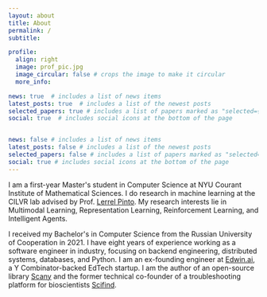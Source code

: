 ```yaml
---
layout: about
title: About
permalink: /
subtitle:

profile:
  align: right
  image: prof_pic.jpg
  image_circular: false # crops the image to make it circular
  more_info:

news: true  # includes a list of news items
latest_posts: true  # includes a list of the newest posts
selected_papers: true # includes a list of papers marked as "selected={true}"
social: true  # includes social icons at the bottom of the page


news: false # includes a list of news items
latest_posts: false # includes a list of the newest posts
selected_papers: false # includes a list of papers marked as "selected={true}"
social: true # includes social icons at the bottom of the page
---
```


I am a first-year Master's student in Computer Science at NYU Courant Institute of Mathematical Sciences. I do research in machine learning at the CILVR lab advised by Prof. [Lerrel Pinto](https://www.lerrelpinto.com/).   My research interests lie in Multimodal Learning, Representation Learning, Reinforcement Learning, and Intelligent Agents.

I received my Bachelor's in Computer Science from the Russian University of Cooperation in 2021. I have eight years of experience working as a software engineer in industry, focusing on backend engineering, distributed systems, databases, and Python. I am an ex-founding engineer at [Edwin.ai](https://www.ycombinator.com/companies/edwin), a Y Combinator-backed EdTech startup. I am the author of an open-source library [Scany](https://github.com/georgysavva/scany) and the former technical co-founder of a troubleshooting platform for bioscientists [Scifind](https://twitter.com/sci_find).

